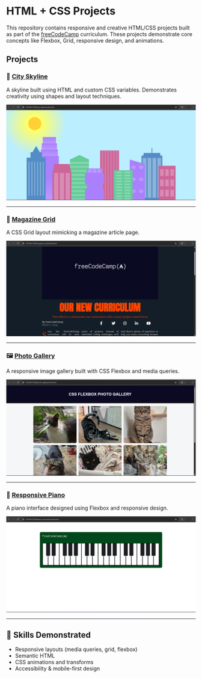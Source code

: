 # HTML + CSS Projects

This repository contains responsive and creative HTML/CSS projects built as part of the [freeCodeCamp](https://www.freecodecamp.org/) curriculum. These projects demonstrate core concepts like Flexbox, Grid, responsive design, and animations.

## Projects

### 🌆 [City Skyline](./city-skyline)

A skyline built using HTML and custom CSS variables. Demonstrates creativity using shapes and layout techniques.

![City Skyline](./screenshots/city-skyline.png)

---

### 📰 [Magazine Grid](./magazine-grid)

A CSS Grid layout mimicking a magazine article page.

![Magazine Grid](./screenshots/magazine-grid.png)

---

### 🖼️ [Photo Gallery](./photo-gallery)

A responsive image gallery built with CSS Flexbox and media queries.

![Photo Gallery](./screenshots/photo-gallery.png)

---

### 🎹 [Responsive Piano](./responsive-piano)

A piano interface designed using Flexbox and responsive design.

![Responsive Piano](./screenshots/piano.png)

---

## 🧠 Skills Demonstrated

- Responsive layouts (media queries, grid, flexbox)
- Semantic HTML
- CSS animations and transforms
- Accessibility & mobile-first design
